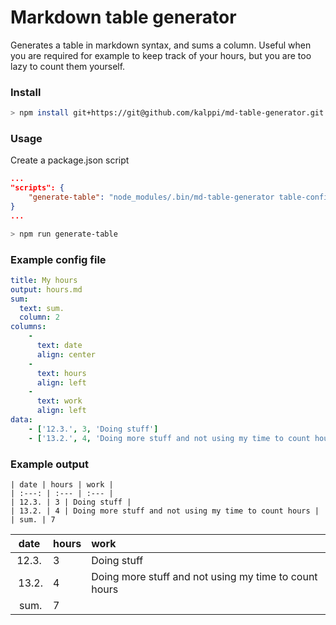 # Markdown table generator

Generates a table in markdown syntax, and sums a column.
Useful when you are required for example to keep track of your hours, but you are too lazy to count them yourself.

### Install
```bash
> npm install git+https://git@github.com/kalppi/md-table-generator.git
```

### Usage
Create a package.json script
```json
...
"scripts": {
    "generate-table": "node_modules/.bin/md-table-generator table-config.yml"
}
...
```

```bash
> npm run generate-table
```

### Example config file
```yaml
title: My hours
output: hours.md
sum:
  text: sum.
  column: 2
columns:
    -
      text: date
      align: center
    -
      text: hours
      align: left 
    -
      text: work
      align: left
data:
    - ['12.3.', 3, 'Doing stuff']
    - ['13.2.', 4, 'Doing more stuff and not using my time to count hours']

```

### Example output
```
| date | hours | work | 
| :---: | :--- | :--- | 
| 12.3. | 3 | Doing stuff | 
| 13.2. | 4 | Doing more stuff and not using my time to count hours | 
| sum. | 7
```

| date | hours | work | 
| :---: | :--- | :--- | 
| 12.3. | 3 | Doing stuff | 
| 13.2. | 4 | Doing more stuff and not using my time to count hours | 
| sum. | 7
